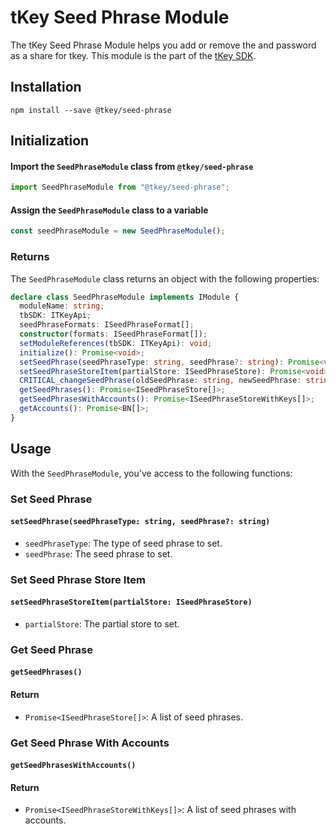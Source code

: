 # tKey Seed Phrase Module

The tKey Seed Phrase Module helps you add or remove the and password as a share for tkey. This module is the part of the [tKey SDK](https://github.com/tkey/tkey/).


## Installation

```shell
npm install --save @tkey/seed-phrase
```

## Initialization

#### Import the `SeedPhraseModule` class from `@tkey/seed-phrase`

```javascript
import SeedPhraseModule from "@tkey/seed-phrase";
```

#### Assign the `SeedPhraseModule` class to a variable

```javascript
const seedPhraseModule = new SeedPhraseModule();
```

### Returns

The `SeedPhraseModule` class returns an object with the following properties:

```ts
declare class SeedPhraseModule implements IModule {
  moduleName: string;
  tbSDK: ITKeyApi;
  seedPhraseFormats: ISeedPhraseFormat[];
  constructor(formats: ISeedPhraseFormat[]);
  setModuleReferences(tbSDK: ITKeyApi): void;
  initialize(): Promise<void>;
  setSeedPhrase(seedPhraseType: string, seedPhrase?: string): Promise<void>;
  setSeedPhraseStoreItem(partialStore: ISeedPhraseStore): Promise<void>;
  CRITICAL_changeSeedPhrase(oldSeedPhrase: string, newSeedPhrase: string): Promise<void>;
  getSeedPhrases(): Promise<ISeedPhraseStore[]>;
  getSeedPhrasesWithAccounts(): Promise<ISeedPhraseStoreWithKeys[]>;
  getAccounts(): Promise<BN[]>;
}
```

## Usage

With the `SeedPhraseModule`, you've access to the following functions:

### Set Seed Phrase

#### `setSeedPhrase(seedPhraseType: string, seedPhrase?: string)`

- `seedPhraseType`: The type of seed phrase to set.
- `seedPhrase`: The seed phrase to set.

### Set Seed Phrase Store Item

#### `setSeedPhraseStoreItem(partialStore: ISeedPhraseStore)`

- `partialStore`: The partial store to set.

### Get Seed Phrase

#### `getSeedPhrases()`

#### Return

- `Promise<ISeedPhraseStore[]>`: A list of seed phrases.

### Get Seed Phrase With Accounts

#### `getSeedPhrasesWithAccounts()`

#### Return

- `Promise<ISeedPhraseStoreWithKeys[]>`: A list of seed phrases with accounts.
